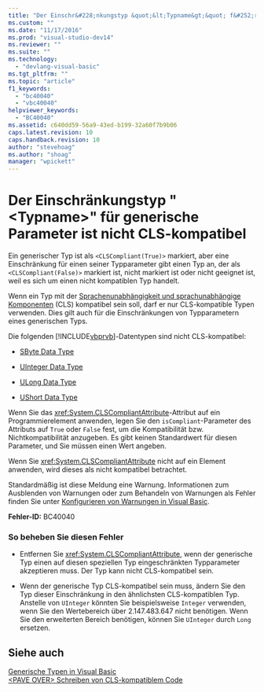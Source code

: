 ```yaml
---
title: "Der Einschr&#228;nkungstyp &quot;&lt;Typname&gt;&quot; f&#252;r generische Parameter ist nicht CLS-kompatibel | Microsoft Docs"
ms.custom: ""
ms.date: "11/17/2016"
ms.prod: "visual-studio-dev14"
ms.reviewer: ""
ms.suite: ""
ms.technology: 
  - "devlang-visual-basic"
ms.tgt_pltfrm: ""
ms.topic: "article"
f1_keywords: 
  - "bc40040"
  - "vbc40040"
helpviewer_keywords: 
  - "BC40040"
ms.assetid: c640dd59-56a9-43ed-b199-32a60f7b9b06
caps.latest.revision: 10
caps.handback.revision: 10
author: "stevehoag"
ms.author: "shoag"
manager: "wpickett"
---
```

# Der Einschr&#228;nkungstyp &quot;&lt;Typname&gt;&quot; f&#252;r generische Parameter ist nicht CLS-kompatibel
Ein generischer Typ ist als `<CLSCompliant(True)>` markiert, aber eine Einschränkung für einen seiner Typparameter gibt einen Typ an, der als `<CLSCompliant(False)>` markiert ist, nicht markiert ist oder nicht geeignet ist, weil es sich um einen nicht kompatiblen Typ handelt.  
  
 Wenn ein Typ mit der [Sprachenunabhängigkeit und sprachunabhängige Komponenten](../Topic/Language%20Independence%20and%20Language-Independent%20Components.md) \(CLS\) kompatibel sein soll, darf er nur CLS\-kompatible Typen verwenden. Dies gilt auch für die Einschränkungen von Typparametern eines generischen Typs.  
  
 Die folgenden [!INCLUDE[vbprvb](../../csharp/programming-guide/concepts/linq/includes/vbprvb_md.md)]\-Datentypen sind nicht CLS\-kompatibel:  
  
-   [SByte Data Type](../../visual-basic/language-reference/data-types/sbyte-data-type.md)  
  
-   [UInteger Data Type](../../visual-basic/language-reference/data-types/uinteger-data-type.md)  
  
-   [ULong Data Type](../../visual-basic/language-reference/data-types/ulong-data-type.md)  
  
-   [UShort Data Type](../../visual-basic/language-reference/data-types/ushort-data-type.md)  
  
 Wenn Sie das <xref:System.CLSCompliantAttribute>\-Attribut auf ein Programmierelement anwenden, legen Sie den `isCompliant`\-Parameter des Attributs auf `True` oder `False` fest, um die Kompatibilität bzw. Nichtkompatibilität anzugeben. Es gibt keinen Standardwert für diesen Parameter, und Sie müssen einen Wert angeben.  
  
 Wenn Sie <xref:System.CLSCompliantAttribute> nicht auf ein Element anwenden, wird dieses als nicht kompatibel betrachtet.  
  
 Standardmäßig ist diese Meldung eine Warnung. Informationen zum Ausblenden von Warnungen oder zum Behandeln von Warnungen als Fehler finden Sie unter [Konfigurieren von Warnungen in Visual Basic](/visual-studio/ide/configuring-warnings-in-visual-basic).  
  
 **Fehler\-ID:** BC40040  
  
### So beheben Sie diesen Fehler  
  
-   Entfernen Sie <xref:System.CLSCompliantAttribute>, wenn der generische Typ einen auf diesen speziellen Typ eingeschränkten Typparameter akzeptieren muss. Der Typ kann nicht CLS\-kompatibel sein.  
  
-   Wenn der generische Typ CLS\-kompatibel sein muss, ändern Sie den Typ dieser Einschränkung in den ähnlichsten CLS\-kompatiblen Typ. Anstelle von `UInteger` könnten Sie beispielsweise `Integer` verwenden, wenn Sie den Wertebereich über 2.147.483.647 nicht benötigen. Wenn Sie den erweiterten Bereich benötigen, können Sie `UInteger` durch `Long` ersetzen.  
  
## Siehe auch  
 [Generische Typen in Visual Basic](../../visual-basic/programming-guide/language-features/data-types/generic-types.md)   
 [\<PAVE OVER\> Schreiben von CLS\-kompatiblem Code](http://msdn.microsoft.com/de-de/4c705105-69a2-4e5e-b24e-0633bc32c7f3)
